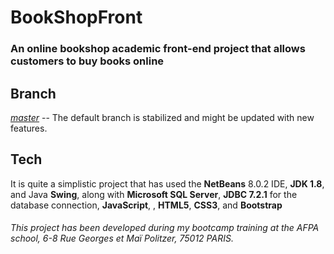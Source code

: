 # BookShopFront
<h3>An online bookshop academic front-end project that allows customers to buy books online</h3>

## Branch
<p><a href="https://github.com/euggio/BookShopFront"><i>master</i></a> -- The default branch is stabilized and might be updated with new features.</p>

## Tech
<p>It is quite a simplistic project that has used the <b>NetBeans</b> 8.0.2 IDE, <b>JDK 1.8</b>, and Java <b>Swing</b>, along with <b>Microsoft SQL Server</b>, <b>JDBC 7.2.1</b> for the database connection, <b>JavaScript</b>, , <b>HTML5</b>, <b>CSS3</b>, and <b>Bootstrap</b></p>



###### This project has been developed during my bootcamp training at the AFPA school, 6-8 Rue Georges et Maï Politzer, 75012 PARIS.
